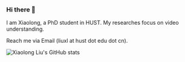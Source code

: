 ### Hi there 👋

<!--
**xlliu7/xlliu7** is a ✨ _special_ ✨ repository because its `README.md` (this file) appears on your GitHub profile.

Here are some ideas to get you started:

- 🔭 I’m currently working on ...
- 🌱 I’m currently learning ...
- 👯 I’m looking to collaborate on ...
- 🤔 I’m looking for help with ...
- 💬 Ask me about ...
- 📫 How to reach me: ...
- 😄 Pronouns: ...
- ⚡ Fun fact: ...
-->
I am Xiaolong, a PhD student in HUST. My researches focus on video understanding.

Reach me via Email (liuxl at hust dot edu dot cn).

![Xiaolong Liu's GitHub stats](https://github-readme-stats.vercel.app/api?username=xlliu7&show_icons=true)

